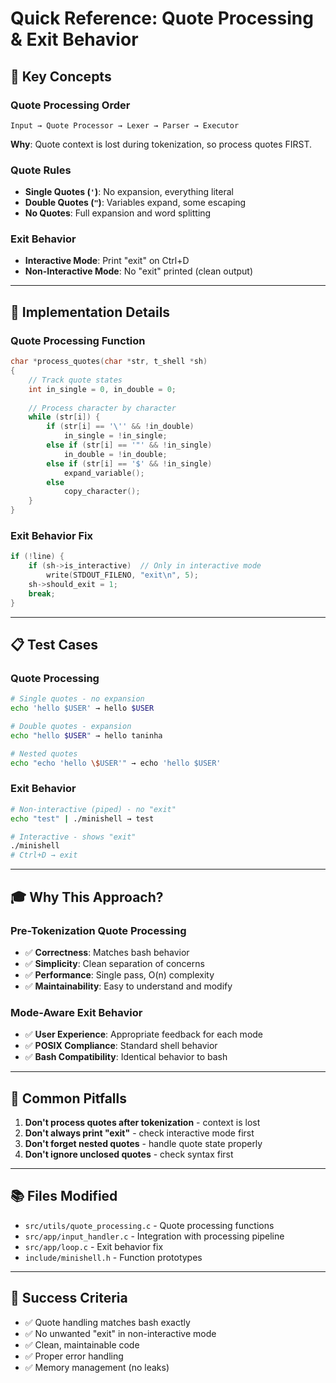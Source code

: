 # Quick Reference: Quote Processing & Exit Behavior

## 🎯 Key Concepts

### Quote Processing Order
```
Input → Quote Processor → Lexer → Parser → Executor
```
**Why**: Quote context is lost during tokenization, so process quotes FIRST.

### Quote Rules
- **Single Quotes (`'`)**: No expansion, everything literal
- **Double Quotes (`"`)**: Variables expand, some escaping
- **No Quotes**: Full expansion and word splitting

### Exit Behavior
- **Interactive Mode**: Print "exit" on Ctrl+D
- **Non-Interactive Mode**: No "exit" printed (clean output)

---

## 🔧 Implementation Details

### Quote Processing Function
```c
char *process_quotes(char *str, t_shell *sh)
{
    // Track quote states
    int in_single = 0, in_double = 0;
    
    // Process character by character
    while (str[i]) {
        if (str[i] == '\'' && !in_double)
            in_single = !in_single;
        else if (str[i] == '"' && !in_single)
            in_double = !in_double;
        else if (str[i] == '$' && !in_single)
            expand_variable();
        else
            copy_character();
    }
}
```

### Exit Behavior Fix
```c
if (!line) {
    if (sh->is_interactive)  // Only in interactive mode
        write(STDOUT_FILENO, "exit\n", 5);
    sh->should_exit = 1;
    break;
}
```

---

## 📋 Test Cases

### Quote Processing
```bash
# Single quotes - no expansion
echo 'hello $USER' → hello $USER

# Double quotes - expansion
echo "hello $USER" → hello taninha

# Nested quotes
echo "echo 'hello \$USER'" → echo 'hello $USER'
```

### Exit Behavior
```bash
# Non-interactive (piped) - no "exit"
echo "test" | ./minishell → test

# Interactive - shows "exit"
./minishell
# Ctrl+D → exit
```

---

## 🎓 Why This Approach?

### Pre-Tokenization Quote Processing
- ✅ **Correctness**: Matches bash behavior
- ✅ **Simplicity**: Clean separation of concerns
- ✅ **Performance**: Single pass, O(n) complexity
- ✅ **Maintainability**: Easy to understand and modify

### Mode-Aware Exit Behavior
- ✅ **User Experience**: Appropriate feedback for each mode
- ✅ **POSIX Compliance**: Standard shell behavior
- ✅ **Bash Compatibility**: Identical behavior to bash

---

## 🚨 Common Pitfalls

1. **Don't process quotes after tokenization** - context is lost
2. **Don't always print "exit"** - check interactive mode first
3. **Don't forget nested quotes** - handle quote state properly
4. **Don't ignore unclosed quotes** - check syntax first

---

## 📚 Files Modified

- `src/utils/quote_processing.c` - Quote processing functions
- `src/app/input_handler.c` - Integration with processing pipeline
- `src/app/loop.c` - Exit behavior fix
- `include/minishell.h` - Function prototypes

---

## 🎯 Success Criteria

- ✅ Quote handling matches bash exactly
- ✅ No unwanted "exit" in non-interactive mode
- ✅ Clean, maintainable code
- ✅ Proper error handling
- ✅ Memory management (no leaks)